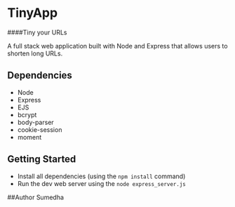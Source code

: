 # TinyApp  
####Tiny your URLs

A full stack web application built with Node and Express that allows users to shorten long URLs.

## Dependencies
- Node
- Express
- EJS
- bcrypt
- body-parser
- cookie-session
- moment

## Getting Started
- Install all dependencies (using the `npm install` command)
- Run the dev web server using the `node express_server.js`


##Author
Sumedha 
